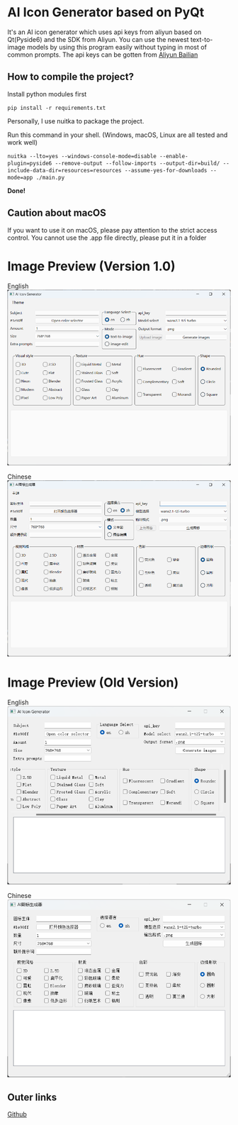 # AI Icon Generator based on PyQt

It's an AI icon generator which uses api keys from aliyun based on Qt(Pyside6) and the SDK from Aliyun.
You can use the newest text-to-image models by using this program easily
without typing in most of common prompts.
The api keys can be gotten from
[Aliyun Bailian](https://bailian.console.aliyun.com/?tab=model#/api-key)

## How to compile the project?

Install python modules first

~~~shell
pip install -r requirements.txt
~~~

Personally, I use nuitka to package the project.


Run this command in your shell.
(Windows, macOS, Linux are all tested and work well)

~~~shell
nuitka --lto=yes --windows-console-mode=disable --enable-plugin=pyside6 --remove-output --follow-imports --output-dir=build/ --include-data-dir=resources=resources --assume-yes-for-downloads --mode=app ./main.py
~~~

**Done!**

## Caution about macOS
If you want to use it on macOS, please pay attention to the strict access control.
You cannot use the .app file directly, please put it in a folder

# Image Preview (Version 1.0)
English
![The image of the program](assets/img_3.png)

Chinese
![The image of the program(Chinese Version)](assets/img_2.png)

# Image Preview (Old Version)
English
![The outdated image of the program](assets/img.png)

Chinese
![The outdated image of the program(Chinese Version)](assets/img_1.png)


## Outer links
[Github](https://github.com/HongyiHuang398/QtIconGen_tongyi)